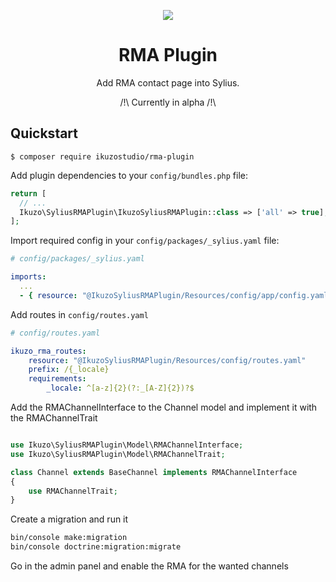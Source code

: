 <p align="center">
    <a href="https://sylius.com" target="_blank">
        <img src="https://demo.sylius.com/assets/shop/img/logo.png" />
    </a>
</p>

<h1 align="center">RMA Plugin</h1>

<p align="center">Add RMA contact page into Sylius.</p>
<p align="center">/!\ Currently in alpha /!\</p>

## Quickstart


```
$ composer require ikuzostudio/rma-plugin
```

Add plugin dependencies to your `config/bundles.php` file:

```php
return [
  // ...
  Ikuzo\SyliusRMAPlugin\IkuzoSyliusRMAPlugin::class => ['all' => true],
];
```

Import required config in your `config/packages/_sylius.yaml` file:

```yaml
# config/packages/_sylius.yaml

imports:
  ...
  - { resource: "@IkuzoSyliusRMAPlugin/Resources/config/app/config.yaml"}
```

Add routes in `config/routes.yaml`

```yaml
# config/routes.yaml

ikuzo_rma_routes:
    resource: "@IkuzoSyliusRMAPlugin/Resources/config/routes.yaml"
    prefix: /{_locale}
    requirements:
        _locale: ^[a-z]{2}(?:_[A-Z]{2})?$
```

Add the RMAChannelInterface to the Channel model and implement it with the RMAChannelTrait
```php

use Ikuzo\SyliusRMAPlugin\Model\RMAChannelInterface;
use Ikuzo\SyliusRMAPlugin\Model\RMAChannelTrait;

class Channel extends BaseChannel implements RMAChannelInterface
{
    use RMAChannelTrait;
}
```

Create a migration and run it
```bash
bin/console make:migration
bin/console doctrine:migration:migrate
```

Go in the admin panel and enable the RMA for the wanted channels

